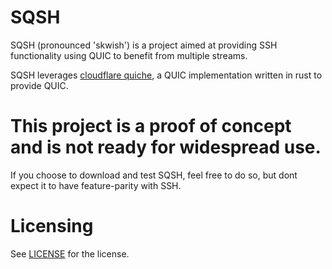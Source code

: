 # SQSH
SQSH (pronounced 'skwish') is a project aimed at providing SSH functionality using QUIC to benefit from multiple streams.

SQSH leverages [cloudflare quiche], a QUIC implementation written in rust to provide QUIC.

[cloudflare quiche]: https://github.com/cloudflare/quiche

# This project is a proof of concept and is not ready for widespread use.
If you choose to download and test SQSH, feel free to do so, but dont expect it to have feature-parity with SSH. 

# Licensing
See [LICENSE] for the license.

[LICENSE]: https://github.com/SilasSpringer/SQSH/blob/main/LICENSE
